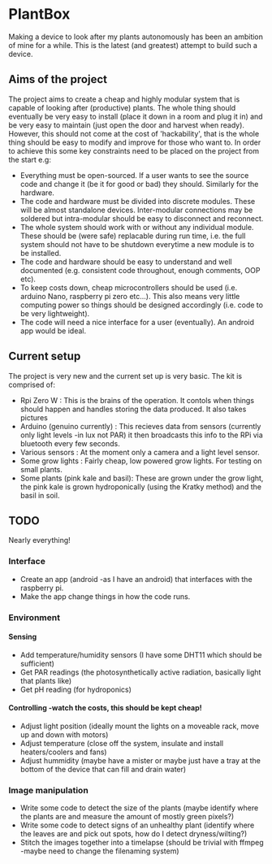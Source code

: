 # PlantBox

Making a device to look after my plants autonomously has been an ambition of mine for a while. This is the latest (and greatest) attempt to build such a device.

## Aims of the project
The project aims to create a cheap and highly modular system that is capable of looking after (productive) plants. The whole thing should eventually be very easy to install (place it down in a room and plug it in) and be very easy to maintain (just open the door and harvest when ready). However, this should not come at the cost of 'hackability', that is the whole thing should be easy to modify and improve for those who want to. In order to achieve this some key constraints need to be placed on the project from the start e.g:
  
  * Everything must be open-sourced. If a user wants to see the source code and change it (be it for good or bad) they should. Similarly for the hardware.
  * The code and hardware must be divided into discrete modules. These will be almost standalone devices. Inter-modular connections may be soldered but intra-modular should be easy to disconnect and reconnect.
  * The whole system should work with or without any individual module. These should be (were safe) replacable during run time, i.e. the full  system should not have to be shutdown everytime a new module is to be installed.
  * The code and hardware should be easy to understand and well documented (e.g. consistent code throughout, enough comments, OOP etc). 
  * To keep costs down, cheap microcontrollers should be used (i.e. arduino Nano, raspberry pi zero etc...). This also means very little computing power so things should be designed accordingly (i.e. code to be very lightweight).
  * The code will need a nice interface for a user (eventually). An android app would be ideal.
 

## Current setup

The project is very new and the current set up is very basic. The kit is comprised of:

* Rpi Zero W : This is the brains of the operation. It contols when things should happen and handles storing the data produced. It also takes pictures
* Arduino (genuino currently) : This recieves data from sensors (currently only light levels -in lux not PAR) it then broadcasts this info to the RPi via bluetooth every few seconds.
* Various sensors : At the moment only a camera and a light level sensor.
* Some grow lights : Fairly cheap, low powered grow lights. For testing on small plants.
* Some plants (pink kale and basil): These are grown under the grow light, the pink kale is grown hydroponically (using the Kratky method) and the basil in soil.

## TODO

Nearly everything!

### Interface
  * Create an app (android -as I have an android) that interfaces with the raspberry pi.
  * Make the app change things in how the code runs.
  
### Environment
  #### Sensing
  * Add temperature/humidity sensors (I have some DHT11 which should be sufficient)
  * Get PAR readings (the photosynthetically active radiation, basically light that plants like)
  * Get pH reading (for hydroponics)
  #### Controlling -watch the costs, this should be kept cheap!
  * Adjust light position (ideally mount the lights on a moveable rack, move up and down with motors)
  * Adjust temperature (close off the system, insulate and install heaters/coolers and fans)
  * Adjust hummidity (maybe have a mister or maybe just have a tray at the bottom of the device that can fill and drain water)

### Image manipulation
  * Write some code to detect the size of the plants (maybe identify where the plants are and measure the amount of mostly green pixels?)
  * Write some code to detect signs of an unhealthy plant (identify where the leaves are and pick out spots, how do I detect dryness/wilting?)
  * Stitch the images together into a timelapse (should be trivial with ffmpeg -maybe need to change the filenaming system)
